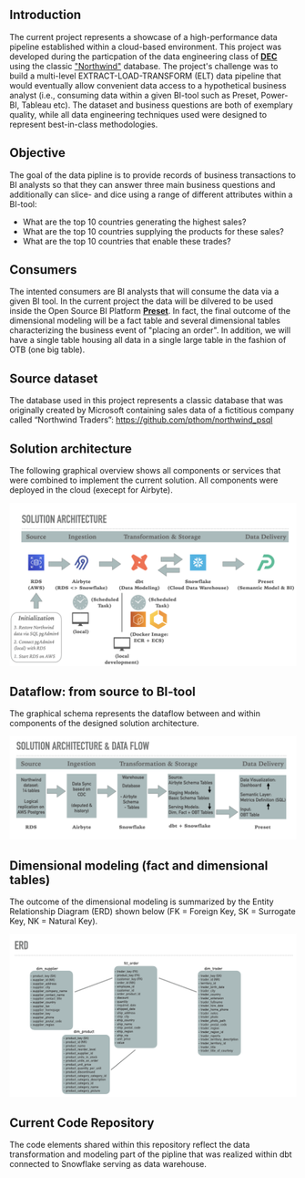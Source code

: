 ## Introduction

The current project represents a showcase of a high-performance data pipeline established within a cloud-based environment. This project was developed during the particpation of the data engineering class of [**DEC**](https://dataengineercamp.com/) using the classic ["Northwind"](https://github.com/pthom/northwind_psql) database. The project's challenge was to build a multi-level EXTRACT-LOAD-TRANSFORM (ELT) data pipeline that would eventually allow convenient data access to a hypothetical business analyst (i.e., consuming data within a given BI-tool such as Preset, Power-BI, Tableau etc). The dataset and business questions are both of exemplary quality, while all data engineering techniques used were designed to represent best-in-class methodologies.

## Objective  
The goal of the data pipline is to provide records of business transactions to BI analysts so that they can answer three main business questions and additionally can slice- and dice using a range of different attributes within a BI-tool:
+ What are the top 10 countries generating the highest sales?
+ What are the top 10 countries supplying the products for these sales?
+ What are the top 10 countries that enable these trades?

## Consumers 
The intented consumers are BI analysts that will consume the data via a given BI tool. In the current project the data will be dilvered to be used inside the Open Source BI Platform [**Preset**](https://preset.io/). In fact, the final outcome of the dimensional modeling will be a fact table and several dimensional tables characterizing the business event of "placing an order". In addition, we will have a single table housing all data in a single large table in the fashion of OTB (one big table).

## Source dataset
The database used in this project represents a classic database that was originally created by Microsoft containing sales data of a fictitious company called “Northwind Traders”: https://github.com/pthom/northwind_psql

## Solution architecture
The following graphical overview shows all components or services that were combined to implement the current solution. All components were deployed in the cloud (execept for Airbyte). 

![](images/Solution_Architecture.png)


## Dataflow: from source to BI-tool
The graphical schema represents the dataflow between and within components of the designed solution architecture.

![](images/Data_Flow.png)

## Dimensional modeling (fact and dimensional tables)
The outcome of the dimensional modeling is summarized by the Entity Relationship Diagram (ERD) shown below (FK = Foreign Key, SK = Surrogate Key, NK = Natural Key).

![](images/ERD.png)

## Current Code Repository
The code elements shared within this repository reflect the data transformation and modeling part of the pipline that was realized within dbt connected to Snowflake serving as data warehouse.